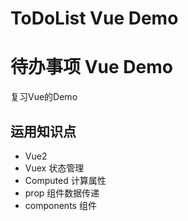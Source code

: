 # ToDoList Vue Demo

# 待办事项 Vue Demo

复习Vue的Demo

## 运用知识点

+ Vue2
+ Vuex 状态管理
+ Computed 计算属性
+ prop 组件数据传递
+ components 组件
